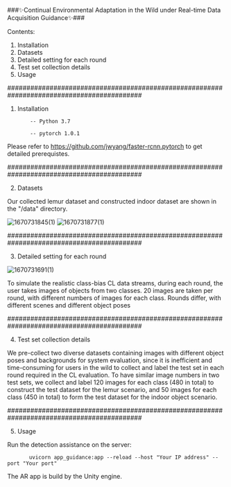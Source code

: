 ###✨Continual Environmental Adaptation in the Wild under Real-time Data Acquisition Guidance✨###

Contents:

1. Installation 
2. Datasets 
3. Detailed setting for each round 
4. Test set collection details 
5. Usage

###########################################################################################

1. Installation 

           -- Python 3.7
 
           -- pytorch 1.0.1
           
Please refer to https://github.com/jwyang/faster-rcnn.pytorch to get detailed prerequistes.

###########################################################################################

2. Datasets 

Our collected lemur dataset and constructed indoor dataset are shown in the "/data" directory.

![1670731845(1)](https://user-images.githubusercontent.com/119776995/206885991-81291667-94c8-415d-874f-65b6e07d5493.png)
![1670731877(1)](https://user-images.githubusercontent.com/119776995/206886003-1279678e-3b1f-492c-b502-364609c0f1f1.png)


###########################################################################################

3. Detailed setting for each round 

![1670731691(1)](https://user-images.githubusercontent.com/119776995/206885901-3373c002-241b-41c2-a67a-a556d591859c.png)

To simulate the realistic class-bias CL data streams, during each round, the user takes images of objects from two classes. 20 images are taken per round, with different numbers of images for each class. Rounds differ, with different scenes and different object poses

###########################################################################################

4. Test set collection details 

We pre-collect two diverse datasets containing images with different object poses and backgrounds for system evaluation, since it is inefficient and time-consuming for users in the wild to collect and label the test set in each round required in the CL evaluation. To have similar image numbers in two test sets, we collect and label 120 images for each class (480 in total) to construct the test dataset for the lemur scenario, and 50 images for each class (450 in total) to form the test dataset for the indoor object scenario.

###########################################################################################

5. Usage

Run the detection assistance on the server:

           uvicorn app_guidance:app --reload --host "Your IP address" --port "Your port"

The AR app is build by the Unity engine.
